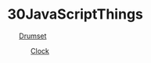 # 30JavaScriptThings


<ul><a href='http://laughable-record.surge.sh/'>Drumset</a>
<ul><a href='http://clock-clock.surge.sh/'>Clock</a>
